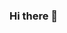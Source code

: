 ### Hi there 👋

<!--
**SamanjaCartagena/SamanjaCartagena** is a ✨ _special_ ✨ repository because its `README.md` (this file) appears on your GitHub profile.

Here are some ideas to get you started:

- 🔭 I’m currently working on my startup
- 🌱 I’m currently learning OpenAI 
- 👯 I’m looking to collaborate on twitter
- 💬 Ask me about javascript/ Ruby on Rails / Mern Stack Development / Game Development
- 📫 How to reach me: cart.samanja09@gmail.com
- 😄 Pronouns: She/her
- ⚡ Fun fact: I like blogging
-->
